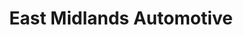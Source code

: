---
title: "East Midlands Automotive"
url: /ilkeston/east-midlands-automotive/
shop: Autowerkstatt
---